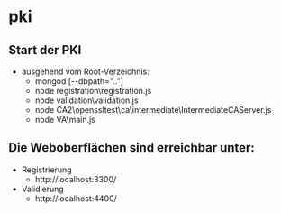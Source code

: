 # pki
## Start der PKI
- ausgehend vom Root-Verzeichnis:
	- mongod [--dbpath=".."]
	- node registration\registration.js
	- node validation\validation.js
	- node CA2\openssltest\ca\intermediate\IntermediateCAServer.js
	- node VA\main.js

## Die Weboberflächen sind erreichbar unter:
- Registrierung
	- http://localhost:3300/
- Validierung
	- http://localhost:4400/
